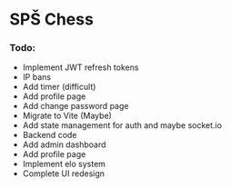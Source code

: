 # SPŠ Chess

### Todo:
* Implement JWT refresh tokens
* IP bans
* Add timer (difficult)
* Add profile page
* Add change password page
* Migrate to Vite (Maybe)
* Add state management for auth and maybe socket.io
* Backend code
* Add admin dashboard
* Add profile page
* Implement elo system
* Complete UI redesign